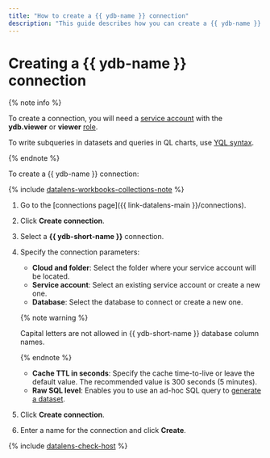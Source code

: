 ```yaml
---
title: "How to create a {{ ydb-name }} connection"
description: "This guide describes how you can create a {{ ydb-name }} connection."
---
```


# Creating a {{ ydb-name }} connection

{% note info %}


To create a connection, you will need a [service account](../../../iam/concepts/users/service-accounts.md) with the **ydb.viewer** or **viewer** [role](../../../iam/operations/sa/assign-role-for-sa.md).


To write subqueries in datasets and queries in QL charts, use [YQL syntax](https://ydb.tech/en/docs/yql/reference/syntax/).

{% endnote %}

To create a {{ ydb-name }} connection:


{% include [datalens-workbooks-collections-note](../../../_includes/datalens/operations/datalens-workbooks-collections-note.md) %}



1. Go to the [connections page]({{ link-datalens-main }}/connections).


1. Click **Create connection**.

1. Select a **{{ ydb-short-name }}** connection.

1. Specify the connection parameters:

   
   * **Cloud and folder**: Select the folder where your service account will be located.
   * **Service account**: Select an existing service account or create a new one.
   * **Database**: Select the database to connect or create a new one.


   {% note warning %}

   Capital letters are not allowed in {{ ydb-short-name }} database column names.

   {% endnote %}

   * **Cache TTL in seconds**: Specify the cache time-to-live or leave the default value. The recommended value is 300 seconds (5 minutes).
   * **Raw SQL level**: Enables you to use an ad-hoc SQL query to [generate a dataset](../../concepts/dataset/settings.md#sql-request-in-datatset).

1. Click **Create connection**.
1. Enter a name for the connection and click **Create**.

{% include [datalens-check-host](../../../_includes/datalens/operations/datalens-check-host.md) %}
